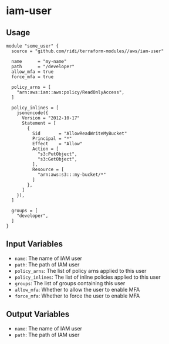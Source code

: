 # iam-user

## Usage
```hcl
module "some_user" {
  source = "github.com/ridi/terraform-modules//aws/iam-user"
  
  name      = "my-name"
  path      = "/developer"
  allow_mfa = true
  force_mfa = true

  policy_arns = [
    "arn:aws:iam::aws:policy/ReadOnlyAccess",
  ]

  policy_inlines = [
    jsonencode({
      Version = "2012-10-17"
      Statement = [
        {
          Sid       = "AllowReadWriteMyBucket"
          Principal = "*"
          Effect    = "Allow"
          Action = [
            "s3:PutObject",
            "s3:GetObject",
          ],
          Resource = [
            "arn:aws:s3:::my-bucket/*"
          ]
        },
      ]
    }),
  ]

  groups = [
    "developer",
  ]
}
```

## Input Variables
- `name`: The name of IAM user
- `path`: The path of IAM user
- `policy_arns`: The list of policy arns applied to this user
- `policy_inlines`: The list of inline policies applied to this user
- `groups`: The list of groups containing this user
- `allow_mfa`: Whether to allow the user to enable MFA
- `force_mfa`: Whether to force the user to enable MFA

## Output Variables
- `name`: The name of IAM user
- `path`: The path of IAM user
